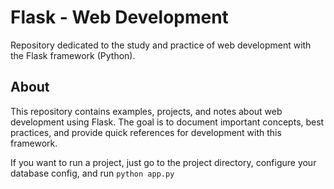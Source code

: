 # Flask - Web Development

Repository dedicated to the study and practice of web development with the Flask framework (Python).

## About

This repository contains examples, projects, and notes about web development using Flask. The goal is to document important concepts, best practices, and provide quick references for development with this framework.

If you want to run a project, just go to the project directory, configure your database config, and run `python app.py`
